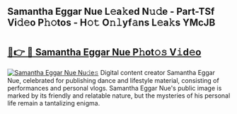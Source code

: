 ## Samantha Eggar Nue L𝚎a𝚔ed N𝚞𝚍e - Part-TSf Vi𝚍𝚎o P𝚑𝚘tos - H𝚘𝚝 O𝚗𝚕yf𝚊ns L𝚎a𝚔s YMcJB

# <h2><a href="http://kf2fvt.oniu.top/?m=Samantha+Eggar+Nue">🔗👉 🔴 Samantha Eggar Nue P𝚑ot𝚘𝚜 V𝚒d𝚎o</a></h2>

[![Samantha Eggar Nue Nu𝚍e𝚜](https://i.imgur.com/0qMVB7G.gif)](http://kf2fvt.oniu.top/?m=Samantha+Eggar+Nue)
Digital content creator Samantha Eggar Nue, celebrated for publishing dance and lifestyle material, consisting of performances and personal vlogs. Samantha Eggar Nue's public image is marked by its friendly and relatable nature, but the mysteries of his personal life remain a tantalizing enigma.  
